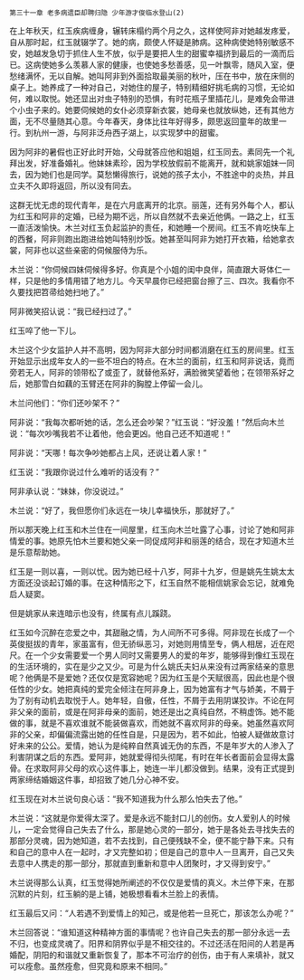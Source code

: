     第三十一章 老多病遗臣却聘归隐 少年游才俊临水登山(2) 

   在上年秋天，红玉疾病缠身，辗转床榻约两个月之久，这样使阿非对她越发疼爱，自从那时起，红玉就辍学了。她的病，颇使人怀疑是肺病。这种病使她特别敏感不安，她越发急切于抓住人生不放，似乎是要把人生的甜蜜幸福挤到最后的一滴而后已。这病使她多么羡慕人家的健康，也使她多愁善感，见一叶飘零，随风入室，便愁绪满怀，无以自解。她叫阿非到外面拾取最美丽的秋叶，压在书中，放在床侧的桌子上。她养成了一种对自己，对她住的屋子，特别精细好挑毛病的习惯，无论如何，难以取悦。她还显出对虫子特别的恐惧，有时花瓶子里插花儿，是难免会带进个小虫子来的。她要伺候她的女仆必须穿新衣裳，她母亲也就放纵她，还有其他方面，无不尽量随其心意。今年春天，身体比往年好得多，颇思返回童年的故里一行。到杭州一游，与阿非泛舟西子湖上，以实现梦中的甜蜜。

   因为阿非的暑假也正好此时开始，父母就答应他和姐姐，红玉同去。素同先一个礼拜出发，好准备婚礼。他妹妹素珍，因为学校放假前不能离开，就和姚家姐妹一同去，因为她们也是同学。莫愁懒得旅行，说她的孩子太小，不胜途中的炎热，并且立夫不久即将返回，所以没有同去。

   这群无忧无虑的现代青年，是在六月底离开的北京。丽莲，还有另外每个人，都认为红玉和阿非的定婚，已经为期不远，所以自然就不去亲近他俩。一路之上，红玉一直活泼愉快。木兰对红玉负起监护的责任，和她睡一个房间。红玉不肯吃快车上的西餐，阿非则跑出跑进给她叫特别炒饭。她甚至叫阿非为她打开衣箱，给她拿衣裳，阿非也以这些亲密的伺候服侍为乐。

   木兰说：“你伺候四妹伺候得多好。你真是个小姐的闺中良伴，简直跟大哥体仁一样，只是他的多情用错了地方儿。今天早晨你已经把窗台擦了三、四次。我看你不久要找把笤帚给她扫地了。”

   阿非微笑招认说：“我已经扫过了。”

   红玉啐了他一下儿。

   木兰这个少女监护人并不高明，因为阿非大部分时间都消磨在红玉的房间里。红玉开始显示出成年女人的一些不坦白的特点。在木兰的面前，红玉和阿非说话，竟而旁若无人，阿非的领带松了或歪了，就替他系好，满脸微笑望着他；在领带系好之后，她那雪白如藕的玉臂还在阿非的胸膛上停留一会儿。

   木兰问他们：“你们还吵架不？”

   阿非说：“我每次都听她的话，怎么还会吵架？”红玉说：“好没羞！”然后向木兰说：“每次吵嘴我若不让着他，他会更凶。他自己还不知道呢！”

   阿非说：“天哪！每次争吵她都占上风，还说让着人家！”

   红玉说：“我跟你说过什么难听的话没有？”

   阿非承认说：“妹妹，你没说过。”

   木兰说：“好了，我但愿你们永远在一块儿幸福快乐，那就好了。”

   所以那天晚上红玉和木兰住在一间屋里，红玉向木兰吐露了心事，讨论了她和阿非情爱的事。她原先怕木兰要和她父亲一同促成阿非和丽莲的结合，现在才知道木兰是乐意帮助她。

   红玉是一则以喜，一则以忧。因为她已经十八岁，阿非十九岁，但是姚先生姚太太方面还没谈起订婚的事。在这种情形之下，红玉自然不能相信姚家会忘记，就难免启人疑窦。

   但是姚家从来连暗示也没有，终属有点儿蹊跷。

   红玉如今沉醉在恋爱之中，其甜融之情，为人间所不可多得。阿非现在长成了一个英俊挺拔的青年，家虽富有，但无骄纵恶习，对她则用情至专，俩人相居，近在咫尺。在一个少女需要爱一个男人同时又需要男人的爱的年岁，能够得到像红玉现在的生活环境的，实在是少之又少。可是为什么姚氏夫妇从来没有过两家结亲的意思呢？他俩是不是爱她？还仅仅是宽容她呢？因为红玉是个天赋很高，因此也是个很任性的少女。她把真纯的爱完全倾注在阿非身上，因为她富有才气与娇美，不屑于为了别有动机去取悦于人。她年轻，自傲，任性，不屑于去用阴谋狡诈。不论在阿非父亲的面前，或是在阿非母亲的面前，她还是出之真纯自然，不稍虚饰。她不能做的事，就是不喜欢谁就不能装做喜欢，而她就不喜欢阿非的母亲。她虽然喜欢阿非的父亲，却偏偏流露出她的任性自是，只是因为，若不如此，怕被人疑做故意讨好未来的公公。爱情，她认为是纯粹自然真诚无伪的东西，不是年岁大的人渗入了利害阴谋之后的东西。爱阿非，她就爱得彻头彻尾，有时在年长者面前会显得太露骨。在求取阿非父母的欢心这件事上，她连一半儿都没做到。结果，没有正式提到两家缔结婚姻这件事，却招致了她几分心神不安。

   红玉现在对木兰说句良心话：“我不知道我为什么那么怕失去了他。”

   木兰说：“这就是你爱得太深了。爱是永远不能封口儿的创伤。女人爱别人的时候儿，一定会觉得自己失去了什么，那是她心灵的一部分，她于是各处去寻找失去的那部分灵魂，因为她知道，若不去找到，自己便残缺不全，便不能宁静下来。只有和自己的意中人在一起时，才又完整如初；但是自己的意中人一旦离开，自己又失去意中人携走的那一部分，那就直到重新和意中人团聚时，才又得到安宁。”

   木兰说得那么认真，红玉觉得她所阐述的不仅仅是爱情的真义。木兰停下来，在那沉默的片刻，红玉躺的是上铺，她极想看看木兰脸上的表情。

   红玉最后又问：“人若遇不到爱情上的知己，或是他若一旦死亡，那该怎么办呢？”

   木兰回答说：“谁知道这种精神方面的事情呢？也许自己失去的那一部分永远一去不归，也变成灵魂了。阳界和阴界似乎是不相交往的。不过还活在阳间的人若是再婚配，阴阳的和谐就又重新恢复了，那本不可治疗的创伤，由于有人来填补，就又可以痊愈。虽然痊愈，但究竟和原来不相同。”


